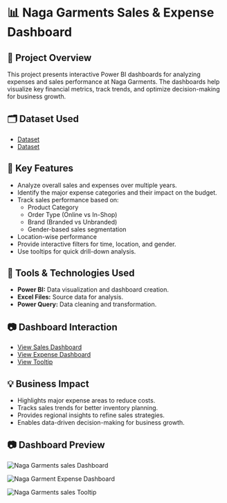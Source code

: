 # 📊 Naga Garments Sales & Expense Dashboard
## 📌 Project Overview
This project presents interactive Power BI dashboards for analyzing expenses and sales performance at Naga Garments. The dashboards help visualize key financial metrics, track trends, and optimize decision-making for business growth.

## 🗂 Dataset Used
- <a href="https://github.com/satya754004/Naga-Garments-Sales-And-Expense-Analysis-Dashboard/blob/main/Naga%20Garments%20Sample.xlsx">Dataset</a>
- <a href="https://github.com/satya754004/Naga-Garments-Sales-And-Expense-Analysis-Dashboard/blob/main/V6%20Small%20Town.xlsx">Dataset</a>

## 🎯 Key Features
- Analyze overall sales and expenses over multiple years.
- Identify the major expense categories and their impact on the budget.
- Track sales performance based on: 
   - Product Category
   - Order Type (Online vs In-Shop)
   - Brand (Branded vs Unbranded)
   - Gender-based sales segmentation
- Location-wise performance
- Provide interactive filters for time, location, and gender.
- Use tooltips for quick drill-down analysis.

## 🔧 Tools & Technologies Used
- **Power BI:** Data visualization and dashboard creation.
- **Excel Files:** Source data for analysis.
- **Power Query:** Data cleaning and transformation.

## 📷 Dashboard Interaction
- <a href="https://github.com/satya754004/Naga-Garments-Sales-And-Expense-Analysis-Dashboard/blob/main/Naga%20Garments%20sales%20Dashboard.jpg">View Sales Dashboard</a>
- <a href="https://github.com/satya754004/Naga-Garments-Sales-And-Expense-Analysis-Dashboard/blob/main/Naga%20Garment%20Expense%20Dashboard.jpg">View Expense Dashboard</a>
- <a href="https://github.com/satya754004/Naga-Garments-Sales-And-Expense-Analysis-Dashboard/blob/main/Naga%20Garments%20sales%20Tooltip.jpg">View Tooltip</a>

## 💡 Business Impact
-  Highlights major expense areas to reduce costs.
- Tracks sales trends for better inventory planning.
- Provides regional insights to refine sales strategies.
- Enables data-driven decision-making for business growth.

## 📷 Dashboard Preview
![Naga Garments sales Dashboard](https://github.com/user-attachments/assets/c56ef132-eb0f-4fbf-88b0-0745bc1e91dd)

![Naga Garment Expense Dashboard](https://github.com/user-attachments/assets/173dace5-88ba-4926-9868-b4cd146ecb34)

![Naga Garments sales Tooltip](https://github.com/user-attachments/assets/da02d06a-37fa-4604-8415-1c1d0cac2051)






